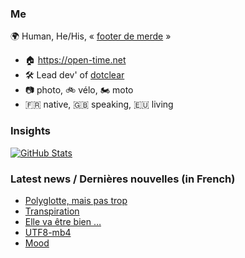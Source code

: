 ### Me

🌍 Human, He/His, « [footer de merde](https://open-time.net/post/2013/07/17/La-veritable-histoire-du-Footer-de-merde-) » 
* 🏠 https://open-time.net 
* 🛠️ Lead dev' of [dotclear](https://git.dotclear.org/dev/dotclear)
* 📷 photo, 🚲 vélo, 🏍️ moto 
* 🇫🇷 native, 🇬🇧 speaking, 🇪🇺 living

### Insights

[![GitHub Stats](https://github-readme-stats-sigma-five.vercel.app/api?username=franck-paul)](https://github.com/franck-paul)

### Latest news / Dernières nouvelles (in French)

<!-- BLOG-POST-LIST:START -->
- [Polyglotte, mais pas trop](https://open-time.net/post/2025/11/01/Polyglotte-mais-pas-trop)
- [Transpiration](https://open-time.net/post/2025/10/31/Transpiration)
- [Elle va être bien …](https://open-time.net/post/2025/10/30/Elle-va-etre-bien-)
- [UTF8-mb4](https://open-time.net/post/2025/10/29/UTF8-mb4)
- [Mood](https://open-time.net/post/2025/10/28/Mood)
<!-- BLOG-POST-LIST:END -->
